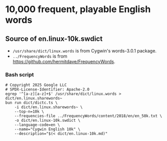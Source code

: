 # 10,000 frequent, playable English words

## Source of en.linux-10k.swdict

* `/usr/share/dict/linux.words` is from Cygwin's words-3.0.1 package.
* `../FrequencyWords` is from https://github.com/hermitdave/FrequencyWords.

### Bash script

```shell
# Copyright 2025 Google LLC
# SPDX-License-Identifier: Apache-2.0
egrep '^[a-z][a-z]+$' /usr/share/dict/linux.words > dict/en.linux.sharewords~
bun run dict/dictc.ts \
    -i dict/en.linux.sharewords~ \
    --top-n=10k \
    --frequencies-file ../FrequencyWords/content/2018/en/en_50k.txt \
    -o dict/en.linux-10k.swdict \
    --language-code=en \
    --name="Cygwin English 10k" \
    --description="$(< dict/en.linux-10k.md)"
```

